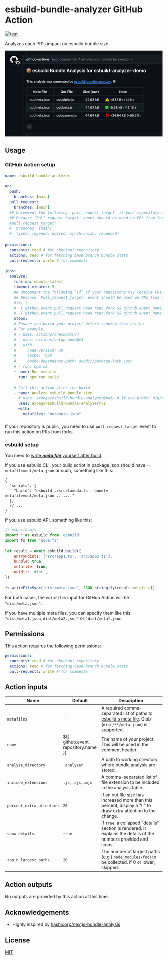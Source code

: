 # esbuild-bundle-analyzer GitHub Action

[![test](https://github.com/exoego/esbuild-bundle-analyzer/actions/workflows/ci.yml/badge.svg)](https://github.com/exoego/esbuild-bundle-analyzer/actions/workflows/ci.yml)

Analyzes each PR's impact on esbuild bundle size

![comment-example](/doc/comment.png "Comment Example")

## Usage

### GitHub Action setup

```yaml
name: esbuild-bundle-analyzer

on:
  push:
    branches: [main]
  pull_request:
    branches: [main]
  ## Uncomment the following `pull_request_target` if your repository may receive PRs from forks.
  ## Because `Pull_request_target` event should be used on PRs from forks due to GITHUB_TOKEN permission limitations.
  #pull_request_target:
  #  branches: [main]
  #  types: [opened, edited, synchronize, reopened]

permissions:
  contents: read # for checkout repository
  actions: read # for fetching base branch bundle stats
  pull-requests: write # for comments

jobs:
  analyze:
    runs-on: ubuntu-latest
    timeout-minutes: 5
    ## Uncomment the following `if` if your repository may receive PRs from forks.
    ## Because `Pull_request_target` event should be used on PRs from forks due to GITHUB_TOKEN permission limitations.
    #if: |
    #  ( github.event.pull_request.head.repo.fork && github.event_name == 'pull_request_target') ||
    #  (!github.event.pull_request.head.repo.fork && github.event_name != 'pull_request_target')
    steps:
    # Ensure you build your project before running this action
    # For example,
    # - uses: actions/checkout@v4
    # - uses: actions/setup-node@v4
    #   with:
    #     node-version: 20
    #     cache: 'npm'
    #     cache-dependency-path: subdir/package-lock.json
    # - run: npm ci
    - name: Run esbuild
      run: npm run build
    
    # Call this action after the build
    - name: Analyze esbuild bundle size
      # uses: exoego/esbuild-bundle-analyzer@main # If you prefer nightly!
      uses: exoego/esbuild-bundle-analyzer@v1
      with:
        metafiles: "out/meta.json"
```

### 

If your repository is public, you need to use `pull_request_target` event to run this action on PRs from forks.




### esbuild setup

You need to [write ***meta file*** yourself after build](https://esbuild.github.io/api/#metafile).

If you use esbuild CLI, your build script in package.json should have `--metafile=out/meta.json` or such, something like this:

```json5
{
  "scripts": {
    "build": "esbuild ./src/lambda.ts --bundle --metafile=out/meta.json ......."
  },
  // ...
}
```

If you use esbuild API, something like this:

```javascript
// esbuild.mjs
import * as esbuild from 'esbuild'
import fs from 'node:fs'

let result = await esbuild.build({
    entryPoints: ['src/app1.ts', 'src/app2.ts'],
    bundle: true,
    metafile: true,
    outdir: 'dist',
})

fs.writeFileSync('dist/meta.json', JSON.stringify(result.metafile))
```

For both cases, the `metafiles` input for GitHub Action will be `"dist/meta.json"`.

If you have multiple meta files, you can specify them like this `"dist/meta1.json,dist/meta2.json"` or `"dist/meta*.json`.

## Permissions

This action requires the following permissions:

```yaml
permissions:
  contents: read # for checkout repository
  actions: read # for fetching base branch bundle stats
  pull-requests: write # for comments
```

## Action inputs

| Name                      | Default                               | Description                                                                                                      |
|---------------------------|---------------------------------------|------------------------------------------------------------------------------------------------------------------|
| `metafiles`               | -                                     | A required comma-separated list of paths to [esbuild's meta file]([https://esbuild.github.io/api/#metafile]). Glob (`dist/**/meta.json`) is supported. |
| `name`                    | ${{ github.event.<br>repository.name }} | The name of your project. This will be used in the comment header.                                             |
| `analyze_directory`       | `.analyzer`                           | A path to working directory where bundle analysis are stored.                                                    |
| `include_extensions`      | `.js,.cjs,.mjs`                       | A comma-separated list of file extension to be included in the analysis table.                                   |
| `percent_extra_attention` | `20`                                  | If an out file size has increased more than this percent, display a "‼️" to draw extra attention to the change.  |
| `show_details`            | `true`                                | If `true`, a collapsed "details" section is rendered. It explains the details of the numbers provided and icons. |
| `top_n_largest_paths`     | `20`                                  | The number of largest paths (e.g.) `node_modules/foo`) to be collected. If 0 or lower, skipped.                  |

## Action outputs

No outputs are provided by this action at this time.

## Acknowledgements

- Highly inspired by [hashicorp/nextjs-bundle-analysis](https://github.com/hashicorp/nextjs-bundle-analysis)

## License

[MIT](LICENSE)
